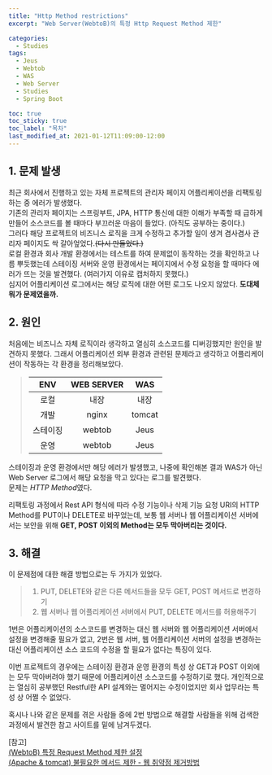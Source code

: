 ```yaml
---
title: "Http Method restrictions"
excerpt: "Web Server(WebtoB)의 특정 Http Request Method 제한"

categories:
  - Studies
tags:
  - Jeus
  - Webtob
  - WAS
  - Web Server
  - Studies
  - Spring Boot

toc: true
toc_sticky: true
toc_label: "목차"
last_modified_at: 2021-01-12T11:09:00-12:00
---
```

## 1. 문제 발생

최근 회사에서 진행하고 있는 자체 프로젝트의 관리자 페이지 어플리케이션을 리팩토링하는 중 에러가 발생했다.  
기존의 관리자 페이지는 스프링부트, JPA, HTTP 통신에 대한 이해가 부족할 때 급하게 만들어 소스코드를 볼 때마다 부끄러운 마음이 들었다. (아직도 공부하는 중이다.)  
그러다 해당 프로젝트의 비즈니스 로직을 크게 수정하고 추가할 일이 생겨 겸사겸사 관리자 페이지도 싹 갈아엎었다.~~(다시 만들었다.)~~  
로컬 환경과 회사 개발 환경에서는 테스트를 하여 문제없이 동작하는 것을 확인하고 나름 뿌듯했는데 스테이징 서버와 운영 환경에서는 페이지에서 수정 요청을 할 때마다 에러가 뜨는 것을 발견했다. (여러가지 이유로 캡처하지 못했다.)  
심지어 어플리케이션 로그에서는 해당 로직에 대한 어떤 로그도 나오지 않았다. 
**도대체 뭐가 문제였을까.**

## 2. 원인
처음에는 비즈니스 자체 로직이라 생각하고 열심히 소스코드를 디버깅했지만 원인을 발견하지 못했다.
그래서 어플리케이션 외부 환경과 관련된 문제라고 생각하고 어플리케이션이 작동하는 각 환경을 정리해보았다.

> | ENV | WEB SERVER | WAS |
> |:---:|:----------:|:---:|
> | 로컬 |    내장     | 내장 |
> | 개발 | nginx | tomcat |
> | 스테이징 | webtob | Jeus |
> | 운영 | webtob | Jeus |  



스테이징과 운영 환경에서만 해당 에러가 발생했고, 나중에 확인해본 결과 WAS가 아닌 Web Server 로그에서 해당 요청을 막고 있다는 로그를 발견했다.  
문제는 *HTTP Method*였다.

리팩토링 과정에서 Rest API 형식에 따라 수정 기능이나 삭제 기능 요청 URI의 HTTP Method를 PUT이나 DELETE로 바꾸었는데, 보통 웹 서버나 웹 어플리케이션 서버에서는 보안을 위해 **GET, POST 이외의 Method는 모두 막아버리는 것이다.** 

## 3. 해결

이 문제점에 대한 해결 방법으로는 두 가지가 있었다. 
> 1. PUT, DELETE와 같은 다른 메서드들을 모두 GET, POST 메서드로 변경하기
> 2. 웹 서버나 웹 어플리케이션 서버에서 PUT, DELETE 메서드를 허용해주기

1번은 어플리케이션의 소스코드를 변경하는 대신 웹 서버와 웹 어플리케이션 서버에서 설정을 변경해줄 필요가 없고, 2번은 웹 서버, 웹 어플리케이션 서버의 설정을 변경하는 대신 어플리케이션 소스 코드의 수정을 할 필요가 없다는 특징이 있다. 

이번 프로젝트의 경우에는 스테이징 환경과 운영 환경의 특성 상 GET과 POST 이외에는 모두 막아버려야 했기 때문에 어플리케이션 소스코드를 수정하기로 했다. 개인적으로는 열심히 공부했던 Restful한 API 설계와는 멀어지는 수정이었지만 회사 업무라는 특성 상 어쩔 수 없었다.

혹시나 나와 같은 문제를 겪은 사람들 중에 2번 방법으로 해결할 사람들을 위해 검색한 과정에서 발견한 참고 사이트를 밑에 남겨두겠다. 

[참고]  
[(WebtoB) 특정 Request Method 제한 설정](https://m.blog.naver.com/PostView.nhn?blogId=01032707009&logNo=221068582395&proxyReferer=https:%2F%2Fwww.google.com%2F)  
[(Apache & tomcat) 불필요한 메서드 제한 - 웹 취약점 제거방법](https://hello-nanam.tistory.com/75)

